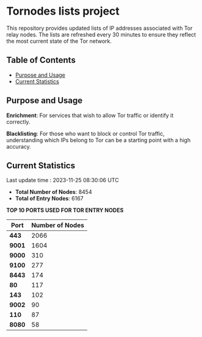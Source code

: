 # Tornodes lists project

This repository provides updated lists of IP addresses associated with Tor relay nodes. The lists are refreshed every 30 minutes to ensure they reflect the most current state of the Tor network.

## Table of Contents

- [Purpose and Usage](#purpose-and-usage)
- [Current Statistics](#current-statistics)


## Purpose and Usage

**Enrichment**: For services that wish to allow Tor traffic or identify it correctly.

**Blacklisting**: For those who want to block or control Tor traffic, understanding which IPs belong to Tor can be a starting point with a high accuracy.

## Current Statistics

Last update time : 2023-11-25 08:30:06 UTC

- **Total Number of Nodes**: 8454
- **Total of Entry Nodes**: 6167

**TOP 10 PORTS USED FOR TOR ENTRY NODES**

| **Port** | **Number of Nodes** |
|------|-----------------|
| **443**   | 2066  |
| **9001**   | 1604  |
| **9000**   | 310  |
| **9100**   | 277  |
| **8443**   | 174  |
| **80**   | 117  |
| **143**   | 102  |
| **9002**   | 90  |
| **110**   | 87  |
| **8080**   | 58  |

